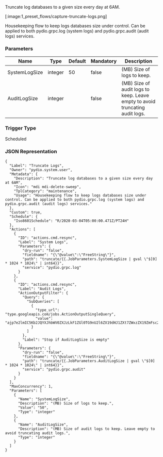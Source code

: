 
Truncate log databases to a given size every day at 6AM.

[:image:1_preset_flows/capture-truncate-logs.png]

Housekeeping flow to keep logs databases size under control. Can be applied to both pydio.grpc.log (system logs) and pydio.grpc.audit (audit logs) services.

### Parameters

|Name|Type|Default|Mandatory|Description|
|----|----|-------|---------|-----------|
|SystemLogSize|integer|50|false|(MB) Size of logs to keep.|
|AuditLogSize|integer||false|(MB) Size of audit logs to keep. Leave empty to avoid truncating audit logs.|



### Trigger Type
Scheduled

### JSON Representation

```
{
  "Label": "Truncate Logs",
  "Owner": "pydio.system.user",
  "Metadata": {
    "Description": "Truncate log databases to a given size every day at 6AM",
    "Icon": "mdi mdi-delete-sweep",
    "TplCategory": "maintenance",
    "Usage": "Housekeeping flow to keep logs databases size under control. Can be applied to both pydio.grpc.log (system logs) and pydio.grpc.audit (audit logs) services."
  },
  "Custom": true,
  "Schedule": {
    "Iso8601Schedule": "R/2020-03-04T05:00:00.471Z/PT24H"
  },
  "Actions": [
    {
      "ID": "actions.cmd.resync",
      "Label": "System Logs",
      "Parameters": {
        "dry-run": "false",
        "fieldname": "{\"@value\":\"FreeString\"}",
        "path": "truncate/{{.JobParameters.SystemLogSize | gval \"$[0] * 1024 * 1024\" | int64}}",
        "service": "pydio.grpc.log"
      }
    },
    {
      "ID": "actions.cmd.resync",
      "Label": "Audit Logs",
      "ActionOutputFilter": {
        "Query": {
          "SubQueries": [
            {
              "type_url": "type.googleapis.com/jobs.ActionOutputSingleQuery",
              "value": "ajp7e2lmIC5Kb2JQYXJhbWV0ZXJzLkF1ZGl0TG9nU2l6ZX19dHJ1ZXt7ZWxzZX19ZmFsc2V7e2VuZH19"
            }
          ]
        },
        "Label": "Stop if AuditLogSize is empty"
      },
      "Parameters": {
        "dry-run": "false",
        "fieldname": "{\"@value\":\"FreeString\"}",
        "path": "truncate/{{.JobParameters.AuditLogSize | gval \"$[0] * 1024 * 1024\" | int64}}",
        "service": "pydio.grpc.audit"
      }
    }
  ],
  "MaxConcurrency": 1,
  "Parameters": [
    {
      "Name": "SystemLogSize",
      "Description": "(MB) Size of logs to keep.",
      "Value": "50",
      "Type": "integer"
    },
    {
      "Name": "AuditLogSize",
      "Description": "(MB) Size of audit logs to keep. Leave empty to avoid truncating audit logs.",
      "Type": "integer"
    }
  ]
}
```

